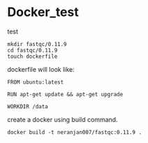 # Docker_test   

test

```
mkdir fastqc/0.11.9
cd fastqc/0.11.9 
touch dockerfile
```

dockerfile will look like:
```
FROM ubuntu:latest

RUN apt-get update && apt-get upgrade 

WORKDIR /data
```

create a docker using build command. 
```
docker build -t neranjan007/fastqc:0.11.9 .
``` 


